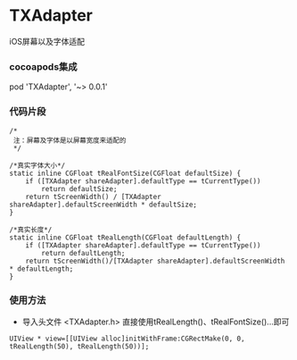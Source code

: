 # TXAdapter
iOS屏幕以及字体适配

### cocoapods集成
pod 'TXAdapter', '~> 0.0.1'
### 代码片段

```objc
/*
 注：屏幕及字体是以屏幕宽度来适配的
 */

/*真实字体大小*/
static inline CGFloat tRealFontSize(CGFloat defaultSize) {
    if ([TXAdapter shareAdapter].defaultType == tCurrentType())
        return defaultSize;
    return tScreenWidth() / [TXAdapter shareAdapter].defaultScreenWidth * defaultSize;
}

/*真实长度*/
static inline CGFloat tRealLength(CGFloat defaultLength) {
    if ([TXAdapter shareAdapter].defaultType == tCurrentType())
        return defaultLength;
    return tScreenWidth()/[TXAdapter shareAdapter].defaultScreenWidth * defaultLength;
}

```
### 使用方法
- 导入头文件 <TXAdapter.h>  直接使用tRealLength()、tRealFontSize()...即可
```objc
UIView * view=[[UIView alloc]initWithFrame:CGRectMake(0, 0, tRealLength(50), tRealLength(50))];
```
